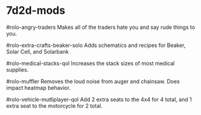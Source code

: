 # 7d2d-mods

#rolo-angry-traders
Makes all of the traders hate you and say rude things to you.

#rolo-extra-crafts-beaker-solo
Adds schematics and recipes for Beaker, Solar Cell, and Solarbank

#rolo-medical-stacks-qol
Increases the stack sizes of most medical supplies.

#rolo-muffler
Removes the loud noise from auger and chainsaw.  Does impact heatmap behavior.

#rolo-vehicle-mutliplayer-qol
Add 2 extra seats to the 4x4 for 4 total, and 1 extra seat to the motorcycle for 2 total.
